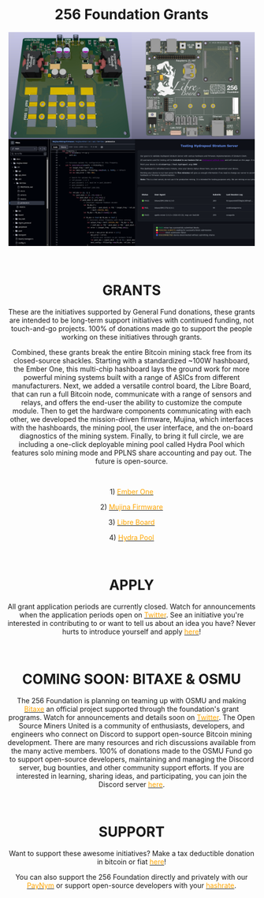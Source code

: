 <h1 align="center">256 Foundation Grants</h1>

<p align="center">
  <img width="500" src="/grants-banner1.png">   
</p>

<br>

<h1 align="center">GRANTS</h1>

<p align="center">These are the initiatives supported by General Fund donations, these grants are intended to be long-term support initiatives with continued funding, not touch-and-go projects. 100% of donations made go to support the people working on these initiatives through grants.</p> 

<p align="center">Combined, these grants break the entire Bitcoin mining stack free from its closed-source shackles. Starting with a standardized ~100W hashboard, the Ember One, this multi-chip hashboard lays the ground work for more powerful mining systems built with a range of ASICs from different manufacturers. Next, we added a versatile control board, the Libre Board, that can run a full Bitcoin node, communicate with a range of sensors and relays, and offers the end-user the ability to customize the compute module. Then to get the hardware components communicating with each other, we developed the mission-driven firmware, Mujina, which interfaces with the hashboards, the mining pool, the user interface, and the on-board diagnostics of the mining system. Finally, to bring it full circle, we are including a one-click deployable mining pool called Hydra Pool which features solo mining mode and PPLNS share accounting and pay out. The future is open-source.</p>

<br>

<p align="center">1) <a href="https://emberone.org" target="_blank" rel="noopener noreferrer"><font color="orange">Ember One</font></a></p>

<p align="center">2) <a href="https://mujina.org" target="_blank" rel="noopener noreferrer"><font color="orange">Mujina Firmware</font></a></p>

<p align="center">3) <a href="https://libreboard.org" target="_blank" rel="noopener noreferrer"><font color="orange">Libre Board</font></a></p>

<p align="center">4) <a href="https://hydrapool.org" target="_blank" rel="noopener noreferrer"><font color="orange">Hydra Pool</font></a></p>

<br>

<h1 align="center">APPLY</h1>   

<p align="center">All grant application periods are currently closed. Watch for announcements when the application periods open on <a href="https://x.com/256foundation" target="_blank" rel="noopener noreferrer"><font color="orange">Twitter</font></a>. See an initiative you're interested in contributing to or want to tell us about an idea you have? Never hurts to introduce yourself and apply <a href="https://form.typeform.com/to/M7j8L2SE" target="_blank" rel="noopener noreferrer"><font color="orange">here</font></a>!</p>

<br>

<h1 align="center">COMING SOON: BITAXE & OSMU</h1>

<p align="center">The 256 Foundation is planning on teaming up with OSMU and making <a href="https://bitaxe.org" target="_blank" rel="noopener noreferrer"><font color="orange">Bitaxe</font></a> an official project supported through the foundation's grant programs. Watch for announcements and details soon on <a href="https://x.com/256foundation" target="_blank" rel="noopener noreferrer"><font color="orange">Twitter</font></a>. The Open Source Miners United is a community of enthusiasts, developers, and engineers who connect on Discord to support open-source Bitcoin mining development. There are many resources and rich discussions available from the many active members. 100% of donations made to the OSMU Fund go to support open-source developers, maintaining and managing the Discord server, bug bounties, and other community support efforts. If you are interested in learning, sharing ideas, and participating, you can join the Discord server <a href="https://discord.com/invite/osmu" target="_blank" rel="noopener noreferrer"><font color="orange">here</font></a>.</p>

<br> 

<h1 align="center">SUPPORT</h1>

<p align="center">Want to support these awesome initiatives? Make a tax deductible donation in bitcoin or fiat <a href="https://pay.zaprite.com/pl_ZRWeSGjRWG" target="_blank" rel="noopener noreferrer"><font color="orange">here</font></a>!</p>

<p align="center">You can also support the 256 Foundation directly and privately with our <a href="https://paynym.rs/+appetizingadministration90" target="_blank" rel="noopener noreferrer"><font color="orange">PayNym</font></a> or support open-source developers with your <a href="https://256foundation.org/mining_links.html" target="_blank" rel="noopener noreferrer"><font color="orange">hashrate</font></a>.</p>

